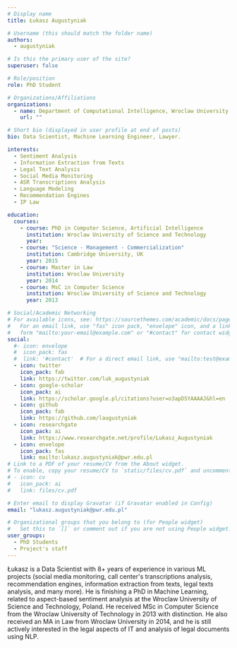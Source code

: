 ```yaml
---
# Display name
title: Łukasz Augustyniak

# Username (this should match the folder name)
authors:
  - augustyniak

# Is this the primary user of the site?
superuser: false

# Role/position
role: PhD Student

# Organizations/Affiliations
organizations:
  - name: Department of Computational Intelligence, Wroclaw University of Science and Technology
    url: ""

# Short bio (displayed in user profile at end of posts)
bio: Data Scientist, Machine Learning Engineer, Lawyer.

interests:
  - Sentiment Analysis
  - Information Extraction from Texts
  - Legal Text Analysis
  - Social Media Monitoring
  - ASR Transcriptions Analysis
  - Language Modeling
  - Recommendation Engines
  - IP Law

education:
  courses:
    - course: PhD in Computer Science, Artificial Intelligence
      institution: Wroclaw University of Science and Technology
      year:
    - course: "Science - Management - Commercialization"
      institution: Cambridge University, UK
      year: 2015
    - course: Master in Law
      institution: Wroclaw University
      year: 2014
    - course: MsC in Computer Science
      institution: Wroclaw University of Science and Technology
      year: 2013

# Social/Academic Networking
# For available icons, see: https://sourcethemes.com/academic/docs/page-builder/#icons
#   For an email link, use "fas" icon pack, "envelope" icon, and a link in the
#   form "mailto:your-email@example.com" or "#contact" for contact widget.
social:
  #- icon: envelope
  #  icon_pack: fas
  #  link: '#contact'  # For a direct email link, use "mailto:test@example.org".
  - icon: twitter
    icon_pack: fab
    link: https://twitter.com/luk_augustyniak
  - icon: google-scholar
    icon_pack: ai
    link: https://scholar.google.pl/citations?user=o3apDSYAAAAJ&hl=en
  - icon: github
    icon_pack: fab
    link: https://github.com/laugustyniak
  - icon: researchgate
    icon_pack: ai
    link: https://www.researchgate.net/profile/Lukasz_Augustyniak
  - icon: envelope
    icon_pack: fas
    link: mailto:lukasz.augustyniak@pwr.edu.pl
# Link to a PDF of your resume/CV from the About widget.
# To enable, copy your resume/CV to `static/files/cv.pdf` and uncomment the lines below.
# - icon: cv
#   icon_pack: ai
#   link: files/cv.pdf

# Enter email to display Gravatar (if Gravatar enabled in Config)
email: "lukasz.augustyniak@pwr.edu.pl"

# Organizational groups that you belong to (for People widget)
#   Set this to `[]` or comment out if you are not using People widget.
user_groups:
  - PhD Students
  - Project's staff
---
```


Łukasz is a Data Scientist with 8+ years of experience in various ML projects (social media monitoring, call center's transcriptions analysis, recommendation engines, information extraction from texts, legal texts analysis, and many more). He is finishing a PhD in Machine Learning, related to aspect-based sentiment analysis at the Wroclaw University of Science and Technology, Poland. He received MSc in Computer Science from the Wroclaw University of Technology in 2013 with distinction. He also received an MA in Law from Wroclaw University in 2014, and he is still actively interested in the legal aspects of IT and analysis of legal documents using NLP.
